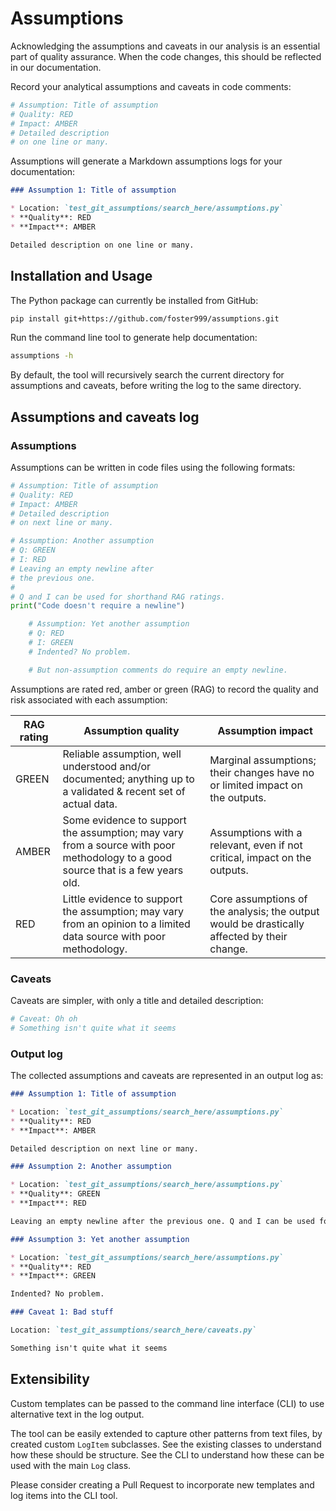 # Assumptions

Acknowledging the assumptions and caveats in our analysis is an essential part of quality assurance.
When the code changes, this should be reflected in our documentation.

Record your analytical assumptions and caveats in code comments:

```py
# Assumption: Title of assumption
# Quality: RED
# Impact: AMBER
# Detailed description
# on one line or many.
```

Assumptions will generate a Markdown assumptions logs for your documentation:

```markdown
### Assumption 1: Title of assumption

* Location: `test_git_assumptions/search_here/assumptions.py`
* **Quality**: RED
* **Impact**: AMBER

Detailed description on one line or many.
```

## Installation and Usage

The Python package can currently be installed from GitHub:

```sh
pip install git+https://github.com/foster999/assumptions.git
```

Run the command line tool to generate help documentation:

```sh
assumptions -h
```

By default, the tool will recursively search the current directory for assumptions and caveats, before writing the log to the same directory.

## Assumptions and caveats log

### Assumptions

Assumptions can be written in code files using the following formats:

```py
# Assumption: Title of assumption
# Quality: RED
# Impact: AMBER
# Detailed description
# on next line or many.

# Assumption: Another assumption
# Q: GREEN
# I: RED
# Leaving an empty newline after
# the previous one.
#
# Q and I can be used for shorthand RAG ratings.
print("Code doesn't require a newline")

    # Assumption: Yet another assumption
    # Q: RED
    # I: GREEN
    # Indented? No problem.

    # But non-assumption comments do require an empty newline.
```
Assumptions are rated red, amber or green (RAG) to record the quality and risk associated with each assumption:

| RAG rating | Assumption quality | Assumption impact |
|------------|--------------------|-------------------|
| GREEN | Reliable assumption, well understood and/or documented; anything up to a validated & recent set of actual data. | Marginal assumptions; their changes have no or limited impact on the outputs.  |
| AMBER | Some evidence to support the assumption; may vary from a source with poor methodology to a good source that is a few years old. | Assumptions with a relevant, even if not critical, impact on the outputs. |
| RED   | Little evidence to support the assumption; may vary from an opinion to a limited data source with poor methodology. | Core assumptions of the analysis; the output would be drastically affected by their change. |

### Caveats

Caveats are simpler, with only a title and detailed description:

```py
# Caveat: Oh oh
# Something isn't quite what it seems
```

### Output log

The collected assumptions and caveats are represented in an output log as:

```md
### Assumption 1: Title of assumption

* Location: `test_git_assumptions/search_here/assumptions.py`
* **Quality**: RED
* **Impact**: AMBER

Detailed description on next line or many.

### Assumption 2: Another assumption

* Location: `test_git_assumptions/search_here/assumptions.py`
* **Quality**: GREEN
* **Impact**: RED

Leaving an empty newline after the previous one. Q and I can be used for shorthand RAG ratings.

### Assumption 3: Yet another assumption

* Location: `test_git_assumptions/search_here/assumptions.py`
* **Quality**: RED
* **Impact**: GREEN

Indented? No problem.

### Caveat 1: Bad stuff

Location: `test_git_assumptions/search_here/caveats.py`

Something isn't quite what it seems
```

## Extensibility

Custom templates can be passed to the command line interface (CLI) to use alternative text in the log output.

The tool can be easily extended to capture other patterns from text files, by created custom `LogItem` subclasses. See the existing classes to understand how these should be structure. See the CLI to understand how these can be used with the main `Log` class.

Please consider creating a Pull Request to incorporate new templates and log items into the CLI tool.

